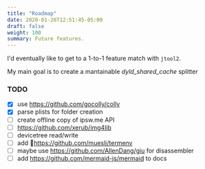 ```yaml
---
title: "Roadmap"
date: 2020-01-26T12:51:45-05:00
draft: false
weight: 100
summary: Future features.
---
```


I'd eventually like to get to a 1-to-1 feature match with `jtool2`.  

My main goal is to create a mantainable *dyld_shared_cache* splitter

### TODO

- [x] use https://github.com/gocolly/colly
- [x] parse plists for folder creation
- [ ] create offline copy of ipsw.me API
- [ ] https://github.com/xerub/img4lib
- [ ] devicetree read/write
- [ ] add 💄https://github.com/muesli/termenv
- [ ] maybe use https://github.com/AllenDang/giu for disassembler
- [ ] add https://github.com/mermaid-js/mermaid to docs
